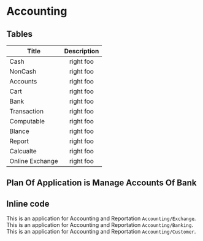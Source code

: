 # Accounting
## Tables

| Title  | Description |
| ------------- |:---------------------------------------------------:|
| Cash      | right foo     |
| NonCash      | right foo     |
| Accounts      | right foo     |
| Cart      | right foo     |
| Bank      | right foo     |
| Transaction      | right foo     |
| Computable      | right foo     |
| Blance      | right foo     |
| Report      | right foo     |
| Calcualte      | right foo     |
| Online Exchange      | right foo     |

## Plan Of Application is Manage Accounts Of Bank
## Inline code

This is an application for Accounting and Reportation `Accounting/Exchange`.
<br/>
This is an application for Accounting and Reportation `Accounting/Banking`.
<br/>
This is an application for Accounting and Reportation `Accounting/Customer`.
